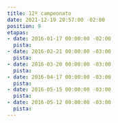 ```yaml
---
title: 12º campeonato
date: 2021-12-19 20:57:00 -02:00
position: 9
etapas:
- date: 2016-01-17 00:00:00 -02:00
  pista: 
- date: 2016-02-21 00:00:00 -03:00
  pista: 
- date: 2016-03-20 00:00:00 -03:00
  pista: 
- date: 2016-04-17 00:00:00 -03:00
  pista: 
- date: 2016-05-15 00:00:00 -03:00
  pista: 
- date: 2016-05-12 00:00:00 -03:00
  pista: 
---
```


